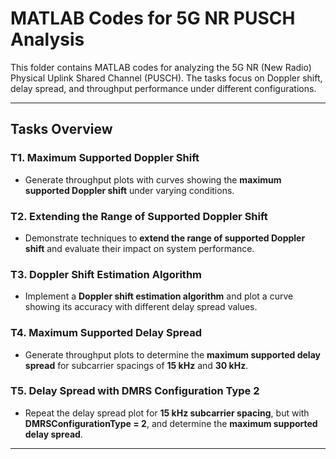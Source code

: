 # MATLAB Codes for 5G NR PUSCH Analysis

This folder contains MATLAB codes for analyzing the 5G NR (New Radio) Physical Uplink Shared Channel (PUSCH). The tasks focus on Doppler shift, delay spread, and throughput performance under different configurations.

---

## Tasks Overview

### **T1. Maximum Supported Doppler Shift**
- Generate throughput plots with curves showing the **maximum supported Doppler shift** under varying conditions.

### **T2. Extending the Range of Supported Doppler Shift**
- Demonstrate techniques to **extend the range of supported Doppler shift** and evaluate their impact on system performance.

### **T3. Doppler Shift Estimation Algorithm**
- Implement a **Doppler shift estimation algorithm** and plot a curve showing its accuracy with different delay spread values.

### **T4. Maximum Supported Delay Spread**
- Generate throughput plots to determine the **maximum supported delay spread** for subcarrier spacings of **15 kHz** and **30 kHz**.

### **T5. Delay Spread with DMRS Configuration Type 2**
- Repeat the delay spread plot for **15 kHz subcarrier spacing**, but with **DMRSConfigurationType = 2**, and determine the **maximum supported delay spread**.

---

